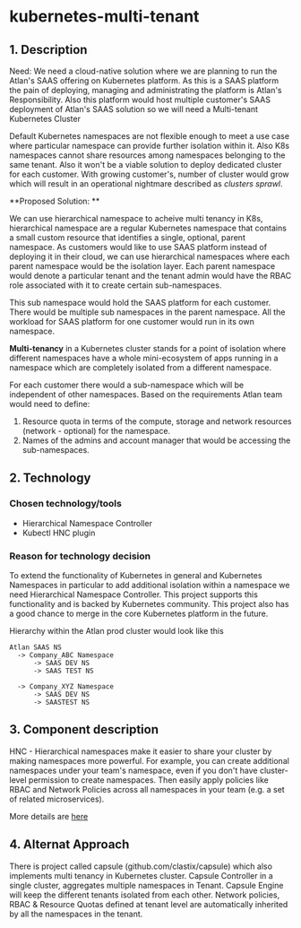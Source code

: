 # kubernetes-multi-tenant

## 1. Description

Need: We need a cloud-native solution where we are planning to run the Atlan's SAAS offering on Kubernetes platform. As this is a SAAS platform the pain of deploying, managing and administrating the platform is Atlan's Responsibility. Also this platform would host multiple customer's SAAS deployment of Atlan's SAAS solution so we will need a Multi-tenant Kubernetes Cluster 

Default Kubernetes namespaces are not flexible enough to meet a use case where particular namespace can provide further isolation within it. Also K8s namespaces cannot share resources among namespaces belonging to the same tenant. Also it won't be a viable solution to deploy dedicated cluster for each customer. With growing customer's, number of cluster would grow which will result in an operational nightmare described as _clusters sprawl_.

**Proposed Solution: **

We can use hierarchical namespace to acheive multi tenancy in K8s, hierarchical namespace are a regular Kubernetes namespace that contains a small custom resource that identifies a single, optional, parent namespace. 
As customers would like to use SAAS platform instead of deploying it in their cloud, we can use hierarchical namespaces where each parent namespace would be the isolation layer. Each parent namespace would denote a particular tenant and the tenant admin would have the RBAC role associated with it to create certain sub-namespaces. 

This sub namespace would hold the SAAS platform for each customer. There would be multiple sub namespaces in the parent namespace. All the workload for SAAS platform for one customer would run in its own namespace.

__Multi-tenancy__ in a Kubernetes cluster stands  for a point of isolation where different namespaces have a whole mini-ecosystem of apps running in a namespace which are completely isolated from a different namespace.

For each customer there would a sub-namespace which will be independent of other namespaces. Based on the requirements Atlan team would need to define:
1. Resource quota in terms of the compute, storage and network resources (network - optional) for the namespace.
2. Names of the admins and account manager that would be accessing the sub-namespaces.

## 2. Technology

### Chosen technology/tools

* Hierarchical Namespace Controller
* Kubectl HNC plugin

### Reason for technology decision

To extend the functionality of Kubernetes in general and Kubernetes Namespaces in particular to add additional isolation within a namespace we need Hierarchical Namespace Controller.
This project supports this functionality and is backed by Kubernetes community. This project also has a good chance to merge in the core Kubernetes platform in the future.


Hierarchy within the Atlan prod cluster would look like this

```
Atlan SAAS NS
  -> Company_ABC Namespace
	  -> SAAS DEV NS
	  -> SAAS TEST NS

  -> Company_XYZ Namespace
	  -> SAAS DEV NS
	  -> SAASTEST NS
``` 
## 3. Component description


HNC - Hierarchical namespaces make it easier to share your cluster by making namespaces more powerful. For example, you can create additional namespaces under your team's namespace, even if you don't have cluster-level permission to create namespaces.
Then easily apply policies like RBAC and Network Policies across all namespaces in your team (e.g. a set of related microservices).

More details are [here](https://github.com/kubernetes-sigs/hierarchical-namespaces/blob/master/docs/user-guide/concepts.md)


## 4. Alternat Approach

There is project called capsule (github.com/clastix/capsule) which also implements multi tenancy in Kubernetes cluster. Capsule Controller in a single cluster, aggregates multiple namespaces in Tenant. Capsule Engine will keep the different tenants isolated from each other. Network policies, RBAC & Resource Quotas defined at tenant level are automatically inherited by all the namespaces in the tenant.

